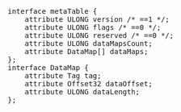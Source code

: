 <pre class='idl'>
interface metaTable {
	attribute ULONG version /* ==1 */;
	attribute ULONG flags /* ==0 */;
	attribute ULONG reserved /* ==0 */;
	attribute ULONG dataMapsCount;
	attribute DataMap[] dataMaps;
};
interface DataMap {
	attribute Tag tag;
	attribute Offset32 dataOffset;
	attribute ULONG dataLength;
};
</pre>
